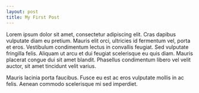 ```yaml
---
layout: post
title: My First Post
---
```


Lorem ipsum dolor sit amet, consectetur adipiscing elit. Cras dapibus vulputate diam eu pretium. Mauris elit orci, ultricies id fermentum vel, porta et eros. Vestibulum condimentum lectus in convallis feugiat. Sed vulputate fringilla felis. Aliquam ut arcu et dui feugiat scelerisque eu quis diam. Mauris placerat congue dui sit amet blandit. Phasellus condimentum libero vel velit auctor, sit amet tincidunt velit varius.

Mauris lacinia porta faucibus. Fusce eu est ac eros vulputate mollis in ac felis. Aenean commodo scelerisque mi sed imperdiet.

